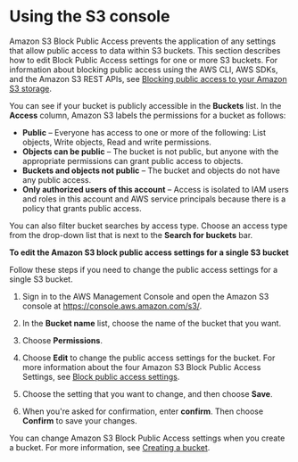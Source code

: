 # Using the S3 console<a name="block-public-access-bucket"></a>

Amazon S3 Block Public Access prevents the application of any settings that allow public access to data within S3 buckets\. This section describes how to edit Block Public Access settings for one or more S3 buckets\. For information about blocking public access using the AWS CLI, AWS SDKs, and the Amazon S3 REST APIs, see [Blocking public access to your Amazon S3 storage](access-control-block-public-access.md)\.

You can see if your bucket is publicly accessible in the **Buckets** list\. In the **Access** column, Amazon S3 labels the permissions for a bucket as follows:
+ **Public** – Everyone has access to one or more of the following: List objects, Write objects, Read and write permissions\. 
+ **Objects can be public** – The bucket is not public, but anyone with the appropriate permissions can grant public access to objects\. 
+ **Buckets and objects not public** – The bucket and objects do not have any public access\.
+ **Only authorized users of this account** – Access is isolated to IAM users and roles in this account and AWS service principals because there is a policy that grants public access\.

You can also filter bucket searches by access type\. Choose an access type from the drop\-down list that is next to the **Search for buckets** bar\. 

**To edit the Amazon S3 block public access settings for a single S3 bucket**

Follow these steps if you need to change the public access settings for a single S3 bucket\.

1. Sign in to the AWS Management Console and open the Amazon S3 console at [https://console\.aws\.amazon\.com/s3/](https://console.aws.amazon.com/s3/)\.

1. In the **Bucket name** list, choose the name of the bucket that you want\.

1. Choose **Permissions**\.

1. Choose **Edit** to change the public access settings for the bucket\. For more information about the four Amazon S3 Block Public Access Settings, see [Block public access settings](access-control-block-public-access.md#access-control-block-public-access-options)\.

1. Choose the setting that you want to change, and then choose **Save**\.

1. When you're asked for confirmation, enter **confirm**\. Then choose **Confirm** to save your changes\.

You can change Amazon S3 Block Public Access settings when you create a bucket\. For more information, see [Creating a bucket](create-bucket-overview.md)\. 
